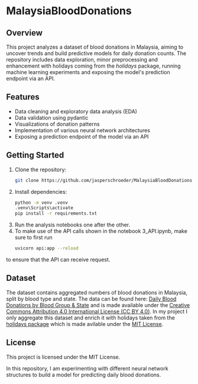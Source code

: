 # MalaysiaBloodDonations
## Overview

This project analyzes a dataset of blood donations in Malaysia, aiming to uncover trends and build predictive models for daily donation counts. The repository includes data exploration, minor preprocessing and enhancement with holidays coming from the *holidays* package, running machine learning experiments and exposing the model's prediction endpoint via an API.

## Features

- Data cleaning and exploratory data analysis (EDA)
- Data validation using pydantic
- Visualizations of donation patterns
- Implementation of various neural network architectures
- Exposing a prediction endpoint of the model via an API

## Getting Started

1. Clone the repository:
    ```bash
    git clone https://github.com/jasperschroeder/MalaysiaBloodDonations.git
    ```
2. Install dependencies:
    ```bash
    python -m venv .venv 
    .venv\Scripts\activate
    pip install -r requirements.txt
    ```
3. Run the analysis notebooks one after the other.
4. To make use of the API calls shown in the notebook 3_API.ipynb, make sure to first run 
    ```bash
    uvicorn api:app --reload
    ```
to ensure that the API can receive request.


## Dataset

The dataset contains aggregated numbers of blood donations in Malaysia, split by blood type and state. The data can be found here: [Daily Blood Donations by Blood Group & State](https://data.gov.my/data-catalogue/blood_donations_state) and is made available under the [Creative Commons Attribution 4.0 International License (CC BY 4.0)](https://creativecommons.org/licenses/by/4.0). In my project I only aggregate this dataset and enrich it with holidays taken from the [holidays package](https://pypi.org/project/holidays/) which is made avilable under the [MIT License](https://spdx.org/licenses/MIT.html).


## License

This project is licensed under the MIT License.

In this repository, I am experimenting with different neural network structures to build a model for predicting daily blood donations. 

